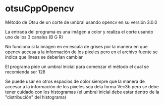 # otsuCppOpencv
Método de Otsu de un corte de umbral usando opencv en su versión 3.0.0

La entrada del programa es una imágen a color y realiza el corte usando uno de los 3 canales (B G R)

No funciona si la imágen en en escala de grises por la manera en que opencv accesa a la información de los pixeles
pero en el archivo fuente se indica que lineas se deberían cambiar

El programa pide un umbral inicial para comenzar el método el cual se recomienda ser 128

Se puede usar en otros espacios de color siempre que la manera de accesar a la información de los pixeles sea dela forma Vec3b pero
se debe tener cuidado con los histogramas (el umbral inicial debe estar dentro de la "distribución" del histograma)
